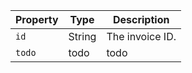 | Property | Type | Description |
| -------- | ---- | ----------- |
| `id` | String | The invoice ID. |
| `todo` | todo | todo |
